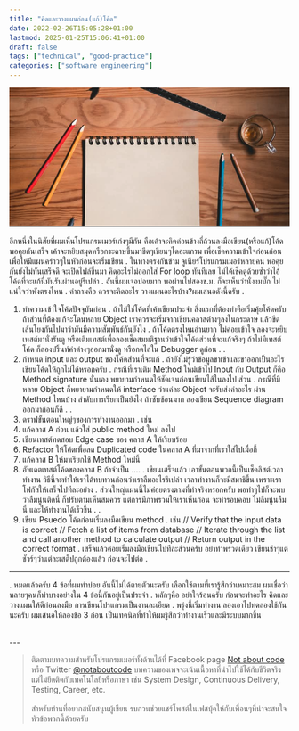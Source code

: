 ```yaml
---
title: "คิดและวางแผนก่อน(แก้)โค้ด"
date: 2022-02-26T15:05:28+01:00
lastmod: 2025-01-25T15:06:41+01:00
draft: false
tags: ["technical", "good-practice"]
categories: ["software engineering"]
---
```



![Photo by KOBU Agency on Unsplash](/img/covers/notebook-01.png)

อีกหนึ่งในนิสัยที่ผมเห็นโปรแกรมเมอร์เก่งๆมีกัน คือเค้าจะคิดค่อนข้างถี่ถ้วนลงมือเขียน(หรือแก้)โค้ด พอคุยกันเสร็จ เค้าจะหยิบสมุดหรือกระดาษขึ้นมาขีดๆเขียนๆไดอะแกรม เพื่อเช็คความเข้าใจก่อนก่อน เพื่อให้มีแผนคร่าวๆในหัวก่อนจะเริ่มเขียน
.
ในทางตรงกันข้าม จูเนียร์โปรแกรมเมอร์หลายคน พอคุยกันยังไม่ทันเสร็จดี จะเปิดไฟล์ขึ้นมา คิดอะไรไม่ออกใส่ For loop ทันทีเลย ไม่ได้เช็คดูด้วยซ้ำว่าไอ้โค้ดที่จะแก้นี่มันรันผ่านอยู่รึเปล่า
.
อันนี้ผมเจอบ่อยมาก พอผ่านไปสองช.ม. ก็จะเห็นว่านั่งงมบั๊ก ไม่แน่ใจว่าพังตรงไหน
.
คำถามคือ ควรจะคิดอะไร วางแผนอะไรบ้าง?​ ผมเสนอดังนี้ครับ
.
1. ทำความเข้าใจโค้ดปัจจุบันก่อน
.
ถ้าไม่ใช่โค้ดที่เค้าเขียนประจำ สิ่งแรกที่ต้องทำคือเริ่มคุ้ยโค้ดครับ ถ้าส่วนที่ต้องแก้จะโดนหลาย Object เราควรจะเริ่มจากเขียนคลาสต่างๆลงในกระดาษ แล้วขีดเส้นโยงกันไปมาว่ามันมีความสัมพันธ์กันยังไง
.
ถ้าโค้ดตรงไหนอ่านยาก ไม่ค่อยเข้าใจ ลองจะหยิบเทสต์มานั่งรันดู หรือเติมเทสต์เพื่อลองเช็คสมมติฐานว่าเข้าใจโค้ดส่วนที่จะแก้จริงๆ ถ้าไม่มีเทสต์โค้ด ก็ลองปริ้นท์ค่าต่างๆออกมานั่งดู หรือกดไล่ใน Debugger ดูก่อน
.
.
2. กำหนด input และ output ของโค้ดส่วนที่จะแก้
.
ถ้ายังไม่รู้ว่าข้อมูลขาเข้าและขาออกเป็นอะไร เขียนโค้ดให้ถูกไม่ได้หรอกครับ
.
กรณีที่เราเติม Method ใหม่เข้าไป Input กับ Output ก็คือ Method signature นั่นเอง พยายามกำหนดให้ชัดเจนก่อนเขียนไส้ในลงไป ส่วน
.
กรณีที่มีหลาย Object ก็พยายามกำหนดให้ interface ว่าแค่ละ Object จะรับส่งค่าอะไร ผ่าน Method ไหนบ้าง ลำดับการเรียกเป็นยังไง ถ้าซับซ้อนมาก ลองเขียน Sequence diagram ออกมาก่อนก็ดี
.
.
3. ดราฟขั้นตอนใหญ่ๆของการทำงานออกมา
.
เช่น
1. แก้คลาส A ก่อน แล้วใส่ public method ใหม่ ลงไป
2. เขียนเทสต์ทดสอบ Edge case ของ คลาส A ให้เรียบร้อย
3. Refactor ให้โค้ดเพื่อลด Duplicated code ในคลาส A ที่มาจากที่เราใส่ไปเมื่อกี้
3. แก้คลาส B ให้มาเรียกใช้ Method ใหม่นี้
4. อัพเดตเทสต์โค้ดของคลาส B ถ้าจำเป็น
....
.
เขียนเสร็จแล้ว เอาขั้นตอนพวกนี้เป็นเช็คลิสต์เวลาทำงาน วิธีนี้จะทำให้เราได้ทบทวนก่อนว่าเราลืมอะไรรึเปล่า เวลาทำงานก็จะมีสมาธิขึ้น เพราะเราโฟกัสให้เสร็จไปทีละอย่าง
.
ส่วนใหญ่แผนนี้ไม่ค่อยตรงตามที่ทำจริงหรอกครับ พอทำๆไปก็จะพบว่าลืมนู่นติดนี่ ก็ปรับตามเห็นสมควร แต่การมีภาพรวมให้เราเห็นก่อน จะทำรอบคอบ ไม่ลืมนู่นลืมนี่ และให้ทำงานได้เร็วขึ้น
.
.
4. เขียน Psuedo โค้ดก่อนเริ่มลงมือเขียน method
.
เช่น
// Verify that the input data is correct
// Fetch a list of items from database
// Iterate through the list and call another method to calculate output
// Return output in the correct format
.
เสร็จแล้วค่อยเริ่มลงมือเขียนไปทีละส่วนครับ อย่าทำพรวดเดียว เขียนช้าๆแต่ชัวร์ๆว่าแต่ละเสต็ปถูกต้องแล้ว ก่อนจะไปต่อ
.
-----
.
หมดแล้วครับ 4 ข้อที่ผมทำบ่อย อันนี้ไม่ได้ตายตัวนะครับ เลือกใช้ตามที่เรารู้สึกว่าเหมาะสม ผมเชื่อว่าหลายๆคนก็ทำบางอย่างใน 4 ข้อนี้กันอยู่เป็นประจำ
.
หลักๆคือ อย่าใจร้อนครับ ก่อนจะทำอะไร คิดและวางแผนให้ดีก่อนลงมือ การเขียนโปรแกรมเป็นงานละเอียด
.
พรุ่งนี้เริ่มทำงาน ลองเอาไปทดลองใช้กันนะครับ ผมเสนอให้ลองข้อ 3 ก่อน เป็นเทคนิคที่ทำให้ผมรู้สึกว่าทำงานเร็วและมีระบบมากขึ้น


<br />
---

> ติดตามบทความสำหรับโปรแกรมเมอร์ทั้งด้านได้ที่ Facebook page [Not about code](http://facebook.com/notaboutcode) หรือ Twitter [@notaboutcode](https://twitter.com/notaboutcode/) บทความของเพจจะเน้นเนื้อหาที่นำไปใช้ได้กับชีวิตจริง แต่ไม่ยึดติดกับเทคโนโลยีหรือภาษา เช่น System Design, Continuous Delivery, Testing, Career, etc.
> <br />
> <br />
> สำหรับท่านที่อยากสนับสนุนผู้เขียน รบกวนช่วยแชร์โพสต์ในเฟสบุ้คให้กับเพื่อนๆที่น่าจะสนใจหัวข้อพวกนี้ด้วยครับ